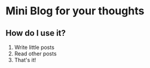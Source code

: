 # Mini Blog for your thoughts

## How do I use it?

1. Write little posts
2. Read other posts
3. That's it!
